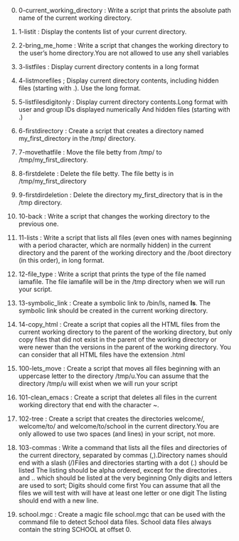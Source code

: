 0. 0-current\_working\_directory : Write a script that prints the absolute path name of the current working directory.

1. 1-listit : Display the contents list of your current directory.

2. 2-bring\_me\_home : Write a script that changes the working directory to the user’s home directory.You are not allowed to use any shell variables

3. 3-listfiles : Display current directory contents in a long format

4. 4-listmorefiles ; Display current directory contents, including hidden files (starting with .). Use the long format.

5. 5-listfilesdigitonly : Display current directory contents.Long format
with user and group IDs displayed numerically
And hidden files (starting with .)

6. 6-firstdirectory : Create a script that creates a directory named my\_first\_directory in the /tmp/ directory.

7. 7-movethatfile : Move the file betty from /tmp/ to /tmp/my\_first\_directory.

8. 8-firstdelete : Delete the file betty. The file betty is in /tmp/my\_first\_directory

9. 9-firstdirdeletion : Delete the directory my\_first\_directory that is in the /tmp directory.

10. 10-back : Write a script that changes the working directory to the previous one.

11. 11-lists : Write a script that lists all files (even ones with names beginning with a period character, which are normally hidden) in the current directory and the parent of the working directory and the /boot directory (in this order), in long format.

12. 12-file\_type : Write a script that prints the type of the file named iamafile. The file iamafile will be in the /tmp directory when we will run your script.

13. 13-symbolic\_link : Create a symbolic link to /bin/ls, named __ls__. The symbolic link should be created in the current working directory.

14. 14-copy\_html : Create a script that copies all the HTML files from the current working directory to the parent of the working directory, but only copy files that did not exist in the parent of the working directory or were newer than the versions in the parent of the working directory.
You can consider that all HTML files have the extension .html

15. 100-lets\_move : Create a script that moves all files beginning with an uppercase letter to the directory /tmp/u.You can assume that the directory /tmp/u will exist when we will run your script

16. 101-clean\_emacs : Create a script that deletes all files in the current working directory that end with the character ~.

17. 102-tree : Create a script that creates the directories welcome/, welcome/to/ and welcome/to/school in the current directory.You are only allowed to use two spaces (and lines) in your script, not more.

18. 103-commas : Write a command that lists all the files and directories of the current directory, separated by commas (,).Directory names should end with a slash (/)Files and directories starting with a dot (.) should be listed The listing should be alpha ordered, except for the directories . and .. which should be listed at the very beginning Only digits and letters are used to sort; Digits should come first You can assume that all the files we will test with will have at least one letter or one digit The listing should end with a new line.

19. school.mgc : Create a magic file school.mgc that can be used with the command file to detect School data files. School data files always contain the string SCHOOL at offset 0.
